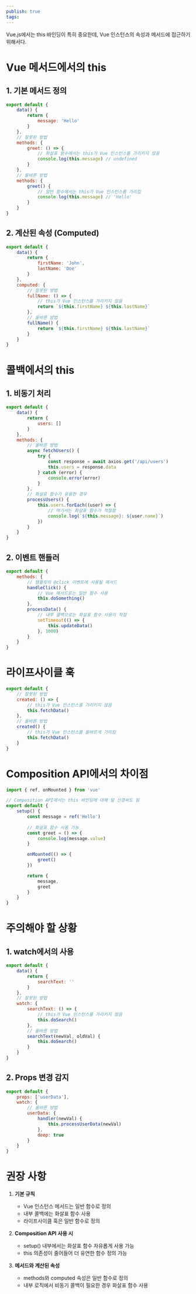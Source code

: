 ```yaml
---
publish: true
tags:
---
```

Vue.js에서는 this 바인딩이 특히 중요한데, Vue 인스턴스의 속성과 메서드에 접근하기 위해서다.

# Vue 메서드에서의 this

## 1. 기본 메서드 정의
```javascript
export default {
    data() {
        return {
            message: 'Hello'
        }
    },
    // 잘못된 방법
    methods: {
        greet: () => {
            // 화살표 함수에서는 this가 Vue 인스턴스를 가리키지 않음
            console.log(this.message) // undefined
        }
    },
    // 올바른 방법
    methods: {
        greet() {
            // 일반 함수에서는 this가 Vue 인스턴스를 가리킴
            console.log(this.message) // 'Hello'
        }
    }
}
```

## 2. 계산된 속성 (Computed)
```javascript
export default {
    data() {
        return {
            firstName: 'John',
            lastName: 'Doe'
        }
    },
    computed: {
        // 잘못된 방법
        fullName: () => {
            // this가 Vue 인스턴스를 가리키지 않음
            return `${this.firstName} ${this.lastName}`
        },
        // 올바른 방법
        fullName() {
            return `${this.firstName} ${this.lastName}`
        }
    }
}
```

# 콜백에서의 this

## 1. 비동기 처리
```javascript
export default {
    data() {
        return {
            users: []
        }
    },
    methods: {
        // 올바른 방법
        async fetchUsers() {
            try {
                const response = await axios.get('/api/users')
                this.users = response.data
            } catch (error) {
                console.error(error)
            }
        },
        // 화살표 함수가 유용한 경우
        processUsers() {
            this.users.forEach((user) => {
                // 여기서는 화살표 함수가 적절함
                console.log(`${this.message}: ${user.name}`)
            })
        }
    }
}
```

## 2. 이벤트 핸들러
```javascript
export default {
    methods: {
        // 템플릿의 @click 이벤트에 사용될 메서드
        handleClick() {
            // Vue 메서드로는 일반 함수 사용
            this.doSomething()
        },
        processData() {
            // 내부 콜백으로는 화살표 함수 사용이 적절
            setTimeout(() => {
                this.updateData()
            }, 1000)
        }
    }
}
```

# 라이프사이클 훅

```javascript
export default {
    // 잘못된 방법
    created: () => {
        // this가 Vue 인스턴스를 가리키지 않음
        this.fetchData()
    },
    // 올바른 방법
    created() {
        // this가 Vue 인스턴스를 올바르게 가리킴
        this.fetchData()
    }
}
```

# Composition API에서의 차이점

```javascript
import { ref, onMounted } from 'vue'

// Composition API에서는 this 바인딩에 대해 덜 신경써도 됨
export default {
    setup() {
        const message = ref('Hello')
        
        // 화살표 함수 사용 가능
        const greet = () => {
            console.log(message.value)
        }

        onMounted(() => {
            greet()
        })

        return {
            message,
            greet
        }
    }
}
```

# 주의해야 할 상황

## 1. watch에서의 사용
```javascript
export default {
    data() {
        return {
            searchText: ''
        }
    },
    // 잘못된 방법
    watch: {
        searchText: () => {
            // this가 Vue 인스턴스를 가리키지 않음
            this.doSearch()
        },
        // 올바른 방법
        searchText(newVal, oldVal) {
            this.doSearch()
        }
    }
}
```

## 2. Props 변경 감지
```javascript
export default {
    props: ['userData'],
    watch: {
        // 올바른 방법
        userData: {
            handler(newVal) {
                this.processUserData(newVal)
            },
            deep: true
        }
    }
}
```

# 권장 사항

1. **기본 규칙**
   - Vue 인스턴스 메서드는 일반 함수로 정의
   - 내부 콜백에는 화살표 함수 사용
   - 라이프사이클 훅은 일반 함수로 정의

2. **Composition API 사용 시**
   - setup() 내부에서는 화살표 함수 자유롭게 사용 가능
   - this 의존성이 줄어들어 더 유연한 함수 정의 가능

3. **메서드와 계산된 속성**
   - methods와 computed 속성은 일반 함수로 정의
   - 내부 로직에서 비동기 콜백이 필요한 경우 화살표 함수 사용